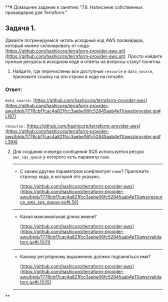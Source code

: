 **# Домашнее задание к занятию "7.6. Написание собственных провайдеров для Terraform."

## Задача 1. 
Давайте потренируемся читать исходный код AWS провайдера, который можно склонировать от сюда: 
[https://github.com/hashicorp/terraform-provider-aws.git](https://github.com/hashicorp/terraform-provider-aws.git).
Просто найдите нужные ресурсы в исходном коде и ответы на вопросы станут понятны.  

1. Найдите, где перечислены все доступные `resource` и `data_source`, приложите ссылку на эти строки в коде на 
гитхабе.
### Ответ:
`data_source:`
[https://github.com/hashicorp/terraform-provider-aws](https://github.com/hashicorp/terraform-provider-aws/blob/1776cbf7cac4a821fcc3aebe06fc52845aab4e11/aws/provider.go#L167)

`resource:`
[https://github.com/hashicorp/terraform-provider-aws](https://github.com/hashicorp/terraform-provider-aws/blob/1776cbf7cac4a821fcc3aebe06fc52845aab4e11/aws/provider.go#L394)


2. Для создания очереди сообщений SQS используется ресурс `aws_sqs_queue` у которого есть параметр `name`. 
   ____
    * С каким другим параметром конфликтует `name`? Приложите строчку кода, в которой это указано.
    
       [https://github.com/hashicorp/terraform-provider-aws](https://github.com/hashicorp/terraform-provider-aws/blob/1776cbf7cac4a821fcc3aebe06fc52845aab4e11/aws/resource_aws_sqs_queue.go#L56)
   ____
    * Какая максимальная длина имени? 

       [https://github.com/hashicorp/terraform-provider-aws](https://github.com/hashicorp/terraform-provider-aws/blob/1776cbf7cac4a821fcc3aebe06fc52845aab4e11/aws/validators.go#L1031)
   ____
    * Какому регулярному выражению должно подчиняться имя? 
        
       [https://github.com/hashicorp/terraform-provider-aws](https://github.com/hashicorp/terraform-provider-aws/blob/1776cbf7cac4a821fcc3aebe06fc52845aab4e11/aws/validators.go#L1035)
   ____
**

